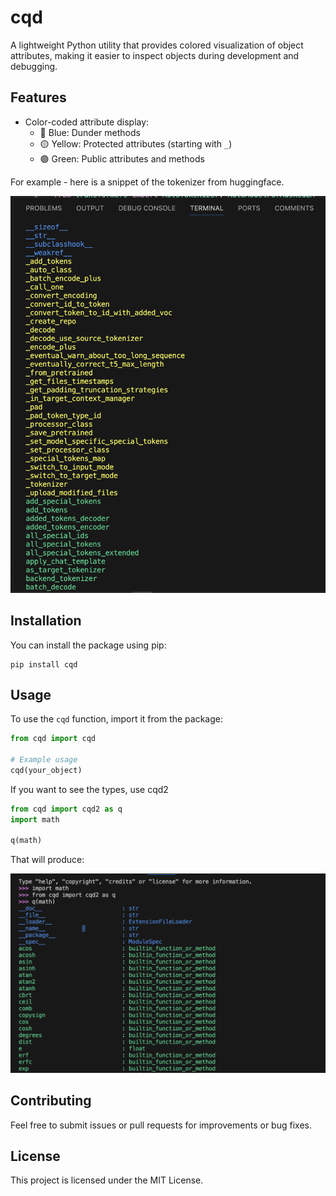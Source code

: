 # cqd

A lightweight Python utility that provides colored visualization of object attributes, making it easier to inspect objects during development and debugging.

## Features

- Color-coded attribute display:
  - 🔵 Blue: Dunder methods
  - 🟡 Yellow: Protected attributes (starting with `_`)
  - 🟢 Green: Public attributes and methods

For example - here is a snippet of the tokenizer from huggingface.

![alt text](assets/example.png)

## Installation

You can install the package using pip:

```
pip install cqd
```

## Usage

To use the `cqd` function, import it from the package:

```python
from cqd import cqd

# Example usage
cqd(your_object)
```

If you want to see the types, use cqd2

```python
from cqd import cqd2 as q
import math

q(math)

```

That will produce:

![alt text](assets/example2.png)

## Contributing

Feel free to submit issues or pull requests for improvements or bug fixes.

## License

This project is licensed under the MIT License.
